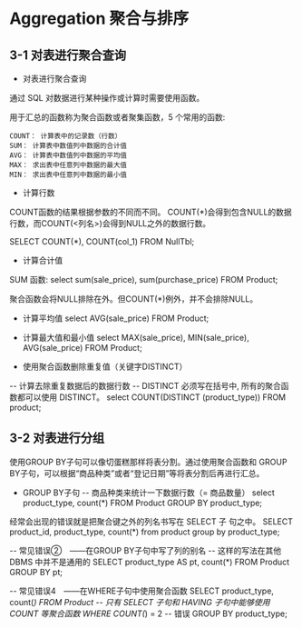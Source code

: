 # Aggregation 聚合与排序


## 3-1 对表进行聚合查询

- 对表进行聚合查询

通过 SQL 对数据进行某种操作或计算时需要使用函数。

用于汇总的函数称为聚合函数或者聚集函数，5 个常用的函数:
```
COUNT： 计算表中的记录数（行数）
SUM： 计算表中数值列中数据的合计值
AVG： 计算表中数值列中数据的平均值
MAX： 求出表中任意列中数据的最大值
MIN： 求出表中任意列中数据的最小值
```

- 计算行数

COUNT函数的结果根据参数的不同而不同。 COUNT(*)会得到包含NULL的数据行数，而COUNT(<列名>)会得到NULL之外的数据行数。

SELECT COUNT(*), COUNT(col_1) FROM NullTbl;

- 计算合计值

SUM 函数:
select sum(sale_price), sum(purchase_price) FROM Product;

聚合函数会将NULL排除在外。但COUNT(*)例外，并不会排除NULL。

- 计算平均值
select AVG(sale_price) FROM Product;

- 计算最大值和最小值
select MAX(sale_price), MIN(sale_price), AVG(sale_price) FROM Product;

- 使用聚合函数删除重复值（关键字DISTINCT）

-- 计算去除重复数据后的数据行数
-- DISTINCT 必须写在括号中, 所有的聚合函数都可以使用 DISTINCT。
select COUNT(DISTINCT (product_type)) FROM product;


## 3-2 对表进行分组
使用GROUP BY子句可以像切蛋糕那样将表分割。通过使用聚合函数和 GROUP BY子句，可以根据“商品种类”或者“登记日期”等将表分割后再进行汇总。

- GROUP BY子句
-- 商品种类来统计一下数据行数（= 商品数量）
select product_type, count(*) FROM Product GROUP BY product_type;

经常会出现的错误就是把聚合键之外的列名书写在 SELECT 子
句之中。
SELECT product_id, product_type, count(*) from product group by product_type;

-- 常见错误② ——在GROUP BY子句中写了列的别名
-- 这样的写法在其他 DBMS 中并不是通用的
SELECT product_type AS pt, count(*)
FROM Product
GROUP BY pt;

-- 常见错误4 ——在WHERE子句中使用聚合函数
SELECT product_type, count(*)
FROM Product
-- 只有 SELECT 子句和 HAVING 子句中能够使用 COUNT 等聚合函数
WHERE COUNT(*) = 2 -- 错误
GROUP BY product_type;